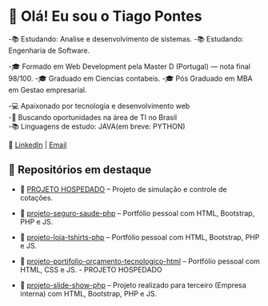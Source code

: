 # 👋 Olá! Eu sou o Tiago Pontes


-📚 Estudando: Analise e desenvolvimento de sistemas.
-📚 Estudando: Engenharia de Software.


-🎓 Formado em Web Development pela Master D (Portugal) — nota final 98/100.
-🎓 Graduado em Ciencias contabeis.
-🎓 Pós Graduado em MBA em Gestao empresarial.

-💻 Apaixonado por tecnologia e desenvolvimento web  
-📍 Buscando oportunidades na área de TI no Brasil  
-📚 Linguagens de estudo: JAVA(em breve: PYTHON)

🔗 [LinkedIn](https://www.linkedin.com/in/tiago-pontes-5030b3191/) | [Email](tithobatera2014@gmail.com)

## 💼 Repositórios em destaque

- 📁 [PROJETO HOSPEDADO](https://meuportifolio-1.netlify.app/) – Projeto de simulação e controle de cotações.

- 📁 [projeto-seguro-saude-php](https://github.com/tithobatera/seguro-saude-php) – Portfólio pessoal com HTML, Bootstrap, PHP e JS.
- 📁 [projeto-loja-tshirts-php](https://github.com/tithobatera/loja-t-shirts-php) – Portfólio pessoal com HTML, Bootstrap, PHP e JS.
- 📁 [projeto-portifolio-orçamento-tecnologico-html](https://github.com/tithobatera/portifolio-orcamento-html) – Portfólio pessoal com HTML, CSS e JS. - PROJETO HOSPEDADO
- 📁 [projeto-slide-show-php](https://github.com/tithobatera/portifolio-orcamento-html) – Projeto realizado para terceiro (Empresa interna) com HTML, Bootstrap, PHP e JS.
  

